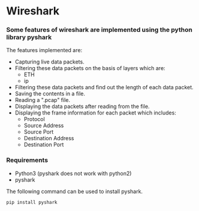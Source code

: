 # Wireshark

### Some features of wireshark are implemented using the python library pyshark

The features implemented are:
* Capturing live data packets.
* Filtering these data packets on the basis of layers which are:
    * ETH
    * ip
* Filtering these data packets and find out the length of each data packet.
* Saving the contents in a file.
* Reading a ".pcap" file.
* Displaying the data packets after reading from the file.
* Displaying the frame information for each packet which includes:
    * Protocol
    * Source Address
    * Source Port
    * Destination Address
    * Destination Port

### Requirements
* Python3 (pyshark does not work with python2)
* pyshark 


The following command can be used to install pyshark.
```
pip install pyshark

```
